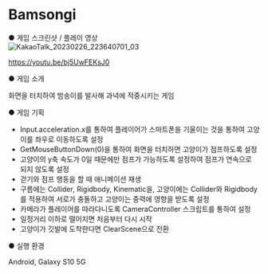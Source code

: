 # Bamsongi

● 게임 스크린샷 / 플레이 영상<br>
![KakaoTalk_20230226_223640701_03](https://user-images.githubusercontent.com/112921582/221416931-ae0732ae-107c-4c87-8399-5b010153cc18.jpg)

https://youtu.be/bj5UwFEKsJ0<br>

● 게임 소개<br>

화면을 터치하여 밤송이를 발사해 과녁에 적중시키는 게임

● 게임 기획

- Input.acceleration.x를 통하여 플레이어가 스마트폰을 기울이는 것을 통하여 고양이를 좌우로 이동하도록 설정
- GetMouseButtonDown(0)을 통하여 화면을 터치하면 고양이가 점프하도록 설정
- 고양이의 y축 속도가 0일 때문에만 점프가 가능하도록 설정하여 점프가 연속으로 되지 않도록 설정
- 걷기와 점프 행동을 할 때 애니메이션 재생
- 구름에는 Collider, Rigidbody, Kinematic을, 고양이에는 Collider와 Rigidbody를 적용하여 서로가 충돌하고 고양이는 중력에 영향을 받도록 설정
- 카메라가 플레이어를 따라다니도록 CameraController 스크립트를 통하여 설정
- 일정거리 이하로 떨어지면 처음부터 다시 시작
- 고양이가 깃발에 도착한다면 ClearScene으로 전환


● 실행 환경

Android, Galaxy S10 5G<br>
